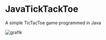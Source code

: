 # JavaTickTackToe
A simple TicTacToe game programmed in Java

![grafik](https://user-images.githubusercontent.com/55946399/225390707-f113922e-97e2-4e53-aef8-eedcaa2eae97.png)
